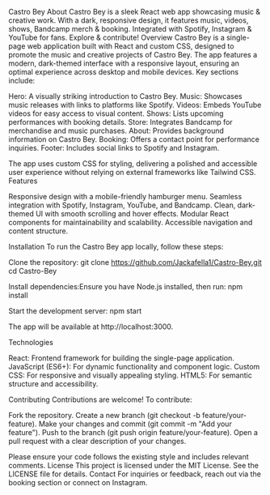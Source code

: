 Castro Bey
About
Castro Bey is a sleek React web app showcasing music & creative work. With a dark, responsive design, it features music, videos, shows, Bandcamp merch & booking. Integrated with Spotify, Instagram & YouTube for fans. Explore & contribute!
Overview
Castro Bey is a single-page web application built with React and custom CSS, designed to promote the music and creative projects of Castro Bey. The app features a modern, dark-themed interface with a responsive layout, ensuring an optimal experience across desktop and mobile devices. Key sections include:

Hero: A visually striking introduction to Castro Bey.
Music: Showcases music releases with links to platforms like Spotify.
Videos: Embeds YouTube videos for easy access to visual content.
Shows: Lists upcoming performances with booking details.
Store: Integrates Bandcamp for merchandise and music purchases.
About: Provides background information on Castro Bey.
Booking: Offers a contact point for performance inquiries.
Footer: Includes social links to Spotify and Instagram.

The app uses custom CSS for styling, delivering a polished and accessible user experience without relying on external frameworks like Tailwind CSS.
Features

Responsive design with a mobile-friendly hamburger menu.
Seamless integration with Spotify, Instagram, YouTube, and Bandcamp.
Clean, dark-themed UI with smooth scrolling and hover effects.
Modular React components for maintainability and scalability.
Accessible navigation and content structure.

Installation
To run the Castro Bey app locally, follow these steps:

Clone the repository:
git clone https://github.com/Jackafella1/Castro-Bey.git
cd Castro-Bey


Install dependencies:Ensure you have Node.js installed, then run:
npm install


Start the development server:
npm start

The app will be available at http://localhost:3000.


Technologies

React: Frontend framework for building the single-page application.
JavaScript (ES6+): For dynamic functionality and component logic.
Custom CSS: For responsive and visually appealing styling.
HTML5: For semantic structure and accessibility.

Contributing
Contributions are welcome! To contribute:

Fork the repository.
Create a new branch (git checkout -b feature/your-feature).
Make your changes and commit (git commit -m "Add your feature").
Push to the branch (git push origin feature/your-feature).
Open a pull request with a clear description of your changes.

Please ensure your code follows the existing style and includes relevant comments.
License
This project is licensed under the MIT License. See the LICENSE file for details.
Contact
For inquiries or feedback, reach out via the booking section or connect on Instagram.


